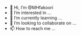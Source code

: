 - 👋 Hi, I’m @MHfakoori
- 👀 I’m interested in ...
- 🌱 I’m currently learning ...
- 💞️ I’m looking to collaborate on ...
- 📫 How to reach me ...

<!---
MHfakoori/MHfakoori is a ✨ special ✨ repository because its `README.md` (this file) appears on your GitHub profile.
You can click the Preview link to take a look at your changes.
--->
